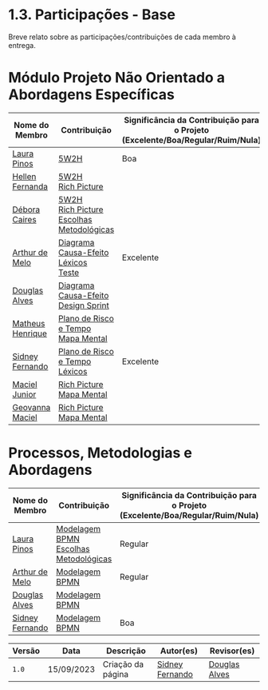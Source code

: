 # 1.3. Participações - Base

Breve relato sobre as participações/contribuições de cada membro à entrega. 

# Módulo Projeto Não Orientado a Abordagens Específicas

| Nome do Membro | Contribuição | Significância da Contribuição para o Projeto (Excelente/Boa/Regular/Ruim/Nula) |
| -------------  | ------------ | ------------------------------------------------------------------------------ |
| [Laura Pinos](https://github.com/laurapinos)              |  [5W2H](1.1.2.5W2H.md) | Boa | 
| [Hellen Fernanda](https://github.com/Hellen159)              |  [5W2H](1.1.2.5W2H.md) <br> [Rich Picture]()|  |
| [Débora Caires](https://github.com/deboracaires)              |  [5W2H](1.1.2.5W2H.md) <br> [Rich Picture]() [Escolhas Metodológicas]()| |
| [Arthur de Melo](https://github.com/arthurmlv)              | [Diagrama Causa-Efeito](1.1.3.causa-efeito.md) <br> [Léxicos](lexicos.md) <br> [Teste](testes.md)| Excelente |
| [Douglas Alves](https://github.com/dougAlvs)              | [Diagrama Causa-Efeito](1.1.3.causa-efeito.md) <br> [Design Sprint]() | |
| [Matheus Henrique](https://github.com/mathonaut)              | [Plano de Risco e Tempo](1.1.6.plano-risco-tempo.md) <br> [Mapa Mental]() | |
| [Sidney Fernando](https://github.com/nando3d3)              | [Plano de Risco e Tempo](1.1.6.plano-risco-tempo.md) <br> [Léxicos](lexicos.md)| Excelente |
| [Maciel Junior](https://github.com/macieljuniormax) | [Rich Picture]() <br> [Mapa Mental]()| |
| [Geovanna Maciel](https://github.com/manuziny) | [Rich Picture]() <br> [Mapa Mental]()| |

# Processos, Metodologias e Abordagens

| Nome do Membro | Contribuição | Significância da Contribuição para o Projeto (Excelente/Boa/Regular/Ruim/Nula) |
| -------------  | ------------ | ------------------------------------------------------------------------------ |
| [Laura Pinos](https://github.com/laurapinos)          | [Modelagem BPMN]() <br> [Escolhas Metodológicas]()     | Regular|
| [Arthur de Melo](https://github.com/arthurmlv)        | [Modelagem BPMN](1.2.ProcessosMetodologiasAbordagens.md)      | Regular |
| [Douglas Alves](https://github.com/dougAlvs)          | [Modelagem BPMN]()      | |
| [Sidney Fernando](https://github.com/nando3d3)        | [Modelagem BPMN]()      | Boa |

| Versão | Data       | Descrição                                    | Autor(es)                                        | Revisor(es)                                      |
| ------ | ---------- | -------------------------------------------- | ------------------------------------------------ | ------------------------------------------------ |
| `1.0`  | 15/09/2023 | Criação da página                           | [Sidney Fernando](https://github.com/nando3d3) | [Douglas Alves](https://github.com/dougalvs) |
